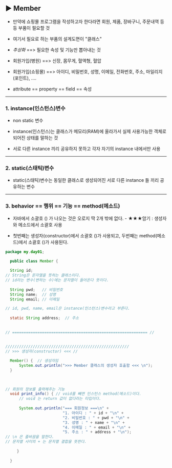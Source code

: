 ## ▶ Member

* 만약에 쇼핑몰 프로그램을 작성하고자 한다라면 회원, 제품, 장바구니, 주문내역 등등 부품이 필요할 것
  
* 여기서 필요로 하는 부품의 설계도면이 "클래스"
  
* *추상화* ==> 필요한 속성 및 기능만 뽑아내는 것
  
* 회원가입(병원)  ==> 신장, 몸무게, 혈액형, 혈압
  
* 회원가입(쇼핑몰)  ==> 아이디, 비밀번호, 성명, 이메일, 전화번호, 주소, 마일리지(포인트), ....
  
* attribute == property == field == 속성


---
### 1. instance(인스턴스)변수

* non static 변수
  
* instance(인스턴스)는 클래스가 메모리(RAM)에 올라가서 실제 사용가능한 객체로 되어진 상태를 말하는 것
  
* 서로 다른 instance 끼리 공유하지 못하고 각자 자기의 instance 내에서만 사용
  
---
### 2. static(스태틱)변수

* static(스태틱)변수는 동일한 클래스로 생성되어진 서로 다른 instance 들 끼리 공유하는 변수

---
### 3. behavior == 행위 == 기능 == method(메소드)

* 자바에서 소괄호 () 가 나오는 것은 오로지 딱 2개 밖에 없다. - ★★★암기 : 생성자와 메소드에서 소괄호 사용
  
* 첫번째는 생성자(constructor)에서 소괄호 ()가 사용되고, 두번째는 method(메소드)에서 소괄호 ()가 사용된다.  
  
```java
package my.day01;

  public class Member {
	
  String id;
// String은 문자열을 뜻하는 클래스이다.
// id라는 변수(변하는 수)에는 문자열이 들어온다 뜻이다.
  
  String pwd;   // 비밀번호
  String name;  // 성명
  String email; // 이메일

// id, pwd, name, email은 instance(인스턴스)변수라고 부른다.
  
  static String address;  // 주소
  
  
// =========================================================== //
  
  
//////////////////////////////////////////////////////
// >>> 생성자(constructor) <<< //

  Member() {  // 생성자임
	  System.out.println(">>> Member 클래스의 생성자 호출함 <<< \n");  
  }
  
  

// 회원의 정보를 출력해주는 기능
  void print_info() { // void를 빼면 인스턴스 method(메소드)이다.
	  // void 는 return 값이 없다라는 타입이다.
	  
	  System.out.println("=== 회원정보 ===\n" +
			             "1. 아이디 : " + id + "\n" +
			             "2. 비밀번호 : " + pwd + "\n" +
			             "3. 성명 : " + name + "\n" +
			             "4. 이메일 : " + email + "\n" +
			             "5. 주소 : " + address + "\n");
// \n 은 줄바꿈을 말한다.
// 문자열 사이의 + 는 문자열 결합을 뜻한다.
	  
     }
  
  }
  

